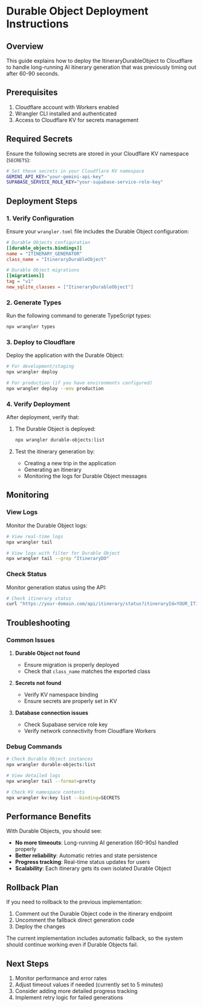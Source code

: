 # Durable Object Deployment Instructions

## Overview

This guide explains how to deploy the ItineraryDurableObject to Cloudflare to handle long-running AI itinerary generation that was previously timing out after 60-90 seconds.

## Prerequisites

1. Cloudflare account with Workers enabled
2. Wrangler CLI installed and authenticated
3. Access to Cloudflare KV for secrets management

## Required Secrets

Ensure the following secrets are stored in your Cloudflare KV namespace (`SECRETS`):

```bash
# Set these secrets in your Cloudflare KV namespace
GEMINI_API_KEY="your-gemini-api-key"
SUPABASE_SERVICE_ROLE_KEY="your-supabase-service-role-key"
```

## Deployment Steps

### 1. Verify Configuration

Ensure your `wrangler.toml` file includes the Durable Object configuration:

```toml
# Durable Objects configuration
[[durable_objects.bindings]]
name = "ITINERARY_GENERATOR"
class_name = "ItineraryDurableObject"

# Durable Object migrations
[[migrations]]
tag = "v1"
new_sqlite_classes = ["ItineraryDurableObject"]
```

### 2. Generate Types

Run the following command to generate TypeScript types:

```bash
npx wrangler types
```

### 3. Deploy to Cloudflare

Deploy the application with the Durable Object:

```bash
# For development/staging
npx wrangler deploy

# For production (if you have environments configured)
npx wrangler deploy --env production
```

### 4. Verify Deployment

After deployment, verify that:

1. The Durable Object is deployed:
   ```bash
   npx wrangler durable-objects:list
   ```

2. Test the itinerary generation by:
   - Creating a new trip in the application
   - Generating an itinerary
   - Monitoring the logs for Durable Object messages

## Monitoring

### View Logs

Monitor the Durable Object logs:

```bash
# View real-time logs
npx wrangler tail

# View logs with filter for Durable Object
npx wrangler tail --grep "ItineraryDO"
```

### Check Status

Monitor generation status using the API:

```bash
# Check itinerary status
curl "https://your-domain.com/api/itinerary/status?itineraryId=YOUR_ITINERARY_ID"
```

## Troubleshooting

### Common Issues

1. **Durable Object not found**
   - Ensure migration is properly deployed
   - Check that `class_name` matches the exported class

2. **Secrets not found**
   - Verify KV namespace binding
   - Ensure secrets are properly set in KV

3. **Database connection issues**
   - Check Supabase service role key
   - Verify network connectivity from Cloudflare Workers

### Debug Commands

```bash
# Check Durable Object instances
npx wrangler durable-objects:list

# View detailed logs
npx wrangler tail --format=pretty

# Check KV namespace contents
npx wrangler kv:key list --binding=SECRETS
```

## Performance Benefits

With Durable Objects, you should see:

- **No more timeouts**: Long-running AI generation (60-90s) handled properly
- **Better reliability**: Automatic retries and state persistence
- **Progress tracking**: Real-time status updates for users
- **Scalability**: Each itinerary gets its own isolated Durable Object

## Rollback Plan

If you need to rollback to the previous implementation:

1. Comment out the Durable Object code in the itinerary endpoint
2. Uncomment the fallback direct generation code
3. Deploy the changes

The current implementation includes automatic fallback, so the system should continue working even if Durable Objects fail.

## Next Steps

1. Monitor performance and error rates
2. Adjust timeout values if needed (currently set to 5 minutes)
3. Consider adding more detailed progress tracking
4. Implement retry logic for failed generations